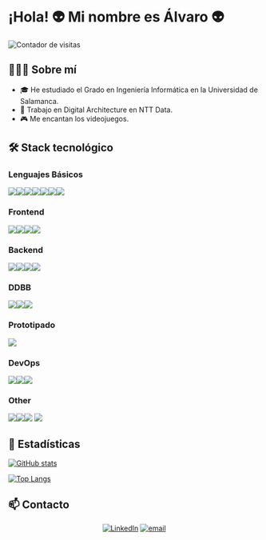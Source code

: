 # ¡Hola! 👽 Mi nombre es Álvaro 👽

![Contador de visitas](https://komarev.com/ghpvc/?username=alvaromrtn)


## 🧑🏻‍💻 Sobre mí
- 🎓 He estudiado el Grado en Ingeniería Informática en la Universidad de Salamanca.
- 👔 Trabajo en Digital Architecture en NTT Data.
- 🎮 Me encantan los videojuegos.


## 🛠 Stack tecnológico
### Lenguajes Básicos
<img src="https://img.shields.io/badge/java-%23ED8B00.svg?style=for-the-badge&logo=java&logoColor=white"/><img src="https://img.shields.io/badge/c-%2300599C.svg?style=for-the-badge&logo=c&logoColor=white"/><img src="https://img.shields.io/badge/python-3670A0?style=for-the-badge&logo=python&logoColor=ffdd54"/><img src="https://img.shields.io/badge/html5-%23E34F26.svg?style=for-the-badge&logo=html5&logoColor=white"/><img src="https://img.shields.io/badge/css3-%231572B6.svg?style=for-the-badge&logo=css3&logoColor=white"/><img src="https://img.shields.io/badge/javascript-%23323330.svg?style=for-the-badge&logo=javascript&logoColor=%23F7DF1E"/><img src="https://img.shields.io/badge/typescript-%23007ACC.svg?style=for-the-badge&logo=typescript&logoColor=white"/>

### Frontend
<img src="https://img.shields.io/badge/vuejs-%2335495e.svg?style=for-the-badge&logo=vuedotjs&logoColor=%234FC08D"/><img src="https://img.shields.io/badge/angular-%23DD0031.svg?style=for-the-badge&logo=angular&logoColor=white"/><img src="https://img.shields.io/badge/node.js-6DA55F?style=for-the-badge&logo=node.js&logoColor=white"/><img src="https://img.shields.io/badge/bootstrap-%23563D7C.svg?style=for-the-badge&logo=bootstrap&logoColor=white"/>

### Backend
<img src="https://img.shields.io/badge/spring-%236DB33F.svg?style=for-the-badge&logo=spring&logoColor=white"/><img src="https://img.shields.io/badge/express.js-%23404d59.svg?style=for-the-badge&logo=express&logoColor=%2361DAFB"/><img src="https://img.shields.io/badge/perl-%2339457E.svg?style=for-the-badge&logo=perl&logoColor=white"/><img src="https://img.shields.io/badge/c%23-%23239120.svg?style=for-the-badge&logo=c-sharp&logoColor=white"/>

### DDBB
<img src="https://img.shields.io/badge/MySQL-blue?style=for-the-badge&logo=mysql&logoColor=white"/><img src="https://img.shields.io/badge/MongoDB-%234ea94b.svg?style=for-the-badge&logo=mongodb&logoColor=white"/><img src="https://img.shields.io/badge/firebase-%23039BE5.svg?style=for-the-badge&logo=firebase"/>

### Prototipado
<img src="https://img.shields.io/badge/Adobe%20XD-470137?style=for-the-badge&logo=Adobe%20XD&logoColor=#FF61F6"/>

### DevOps
<img src="https://img.shields.io/badge/AWS-%23FF9900.svg?style=for-the-badge&logo=amazon-aws&logoColor=white"/><img src="https://img.shields.io/badge/azure-%230072C6.svg?style=for-the-badge&logo=microsoftazure&logoColor=white"/><img src="https://img.shields.io/badge/docker-%230db7ed.svg?style=for-the-badge&logo=docker&logoColor=white"/>

### Other
<img src="https://img.shields.io/badge/Git-%23F05032.svg?&style=for-the-badge&logo=Git&logoColor=white"/><img src="https://img.shields.io/badge/Linux-FCC624?style=for-the-badge&logo=linux&logoColor=black"/><img src="https://img.shields.io/badge/Postman-%23F05032.svg?style=for-the-badge&logo=postman&logoColor=white"/>
<img src="https://img.shields.io/badge/-Swagger-%23Clojure?style=for-the-badge&logo=swagger&logoColor=white"/>


## 🚀 Estadísticas
[![GitHub stats](https://github-readme-stats.vercel.app/api?username=alvaromrtn&show_icons=true&count_private=true&theme=react)](https://github.com/anuraghazra/github-readme-stats)

[![Top Langs](https://github-readme-stats.vercel.app/api/top-langs/?username=alvaromrtn&theme=react&layout=compact)](https://github.com/anuraghazra/github-readme-stats)


## 📫 Contacto
<p align="center">
<a href="https://www.linkedin.com/in/alvaro-martinmartin/"><img alt="LinkedIn" src="https://img.shields.io/badge/linkedin-%230077B5.svg?&style=for-the-badge&logo=linkedin&logoColor=white"></a>
<a href="mailto:alvaromrtn@gmail.com"><img alt="email" src="https://img.shields.io/badge/gmail-%23D14836.svg?&style=for-the-badge&logo=gmail&logoColor=white"></a>
</p>
